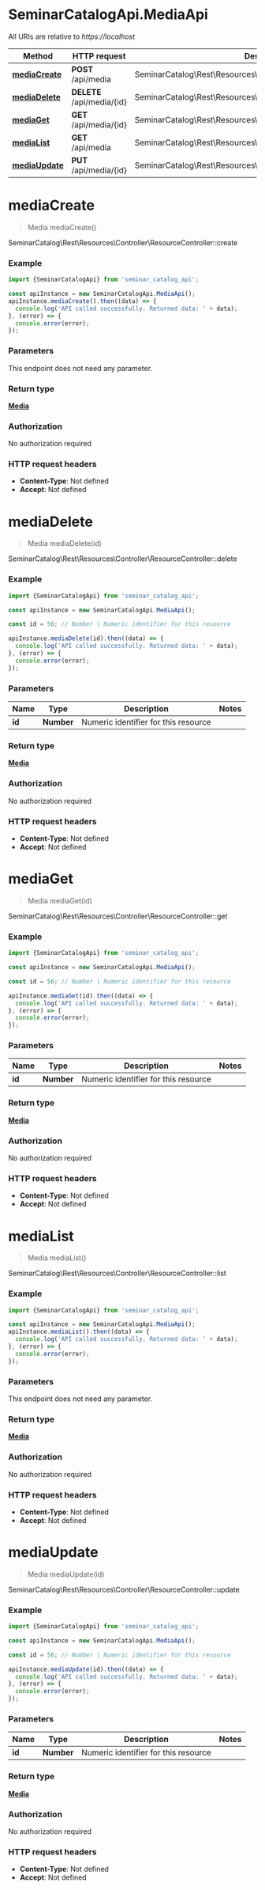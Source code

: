 # SeminarCatalogApi.MediaApi

All URIs are relative to *https://localhost*

Method | HTTP request | Description
------------- | ------------- | -------------
[**mediaCreate**](MediaApi.md#mediaCreate) | **POST** /api/media | SeminarCatalog\\Rest\\Resources\\Controller\\ResourceController::create
[**mediaDelete**](MediaApi.md#mediaDelete) | **DELETE** /api/media/{id} | SeminarCatalog\\Rest\\Resources\\Controller\\ResourceController::delete
[**mediaGet**](MediaApi.md#mediaGet) | **GET** /api/media/{id} | SeminarCatalog\\Rest\\Resources\\Controller\\ResourceController::get
[**mediaList**](MediaApi.md#mediaList) | **GET** /api/media | SeminarCatalog\\Rest\\Resources\\Controller\\ResourceController::list
[**mediaUpdate**](MediaApi.md#mediaUpdate) | **PUT** /api/media/{id} | SeminarCatalog\\Rest\\Resources\\Controller\\ResourceController::update


<a name="mediaCreate"></a>
# **mediaCreate**
> Media mediaCreate()

SeminarCatalog\\Rest\\Resources\\Controller\\ResourceController::create

### Example
```javascript
import {SeminarCatalogApi} from 'seminar_catalog_api';

const apiInstance = new SeminarCatalogApi.MediaApi();
apiInstance.mediaCreate().then((data) => {
  console.log('API called successfully. Returned data: ' + data);
}, (error) => {
  console.error(error);
});

```

### Parameters
This endpoint does not need any parameter.

### Return type

[**Media**](Media.md)

### Authorization

No authorization required

### HTTP request headers

 - **Content-Type**: Not defined
 - **Accept**: Not defined

<a name="mediaDelete"></a>
# **mediaDelete**
> Media mediaDelete(id)

SeminarCatalog\\Rest\\Resources\\Controller\\ResourceController::delete

### Example
```javascript
import {SeminarCatalogApi} from 'seminar_catalog_api';

const apiInstance = new SeminarCatalogApi.MediaApi();

const id = 56; // Number | Numeric identifier for this resource

apiInstance.mediaDelete(id).then((data) => {
  console.log('API called successfully. Returned data: ' + data);
}, (error) => {
  console.error(error);
});

```

### Parameters

Name | Type | Description  | Notes
------------- | ------------- | ------------- | -------------
 **id** | **Number**| Numeric identifier for this resource | 

### Return type

[**Media**](Media.md)

### Authorization

No authorization required

### HTTP request headers

 - **Content-Type**: Not defined
 - **Accept**: Not defined

<a name="mediaGet"></a>
# **mediaGet**
> Media mediaGet(id)

SeminarCatalog\\Rest\\Resources\\Controller\\ResourceController::get

### Example
```javascript
import {SeminarCatalogApi} from 'seminar_catalog_api';

const apiInstance = new SeminarCatalogApi.MediaApi();

const id = 56; // Number | Numeric identifier for this resource

apiInstance.mediaGet(id).then((data) => {
  console.log('API called successfully. Returned data: ' + data);
}, (error) => {
  console.error(error);
});

```

### Parameters

Name | Type | Description  | Notes
------------- | ------------- | ------------- | -------------
 **id** | **Number**| Numeric identifier for this resource | 

### Return type

[**Media**](Media.md)

### Authorization

No authorization required

### HTTP request headers

 - **Content-Type**: Not defined
 - **Accept**: Not defined

<a name="mediaList"></a>
# **mediaList**
> Media mediaList()

SeminarCatalog\\Rest\\Resources\\Controller\\ResourceController::list

### Example
```javascript
import {SeminarCatalogApi} from 'seminar_catalog_api';

const apiInstance = new SeminarCatalogApi.MediaApi();
apiInstance.mediaList().then((data) => {
  console.log('API called successfully. Returned data: ' + data);
}, (error) => {
  console.error(error);
});

```

### Parameters
This endpoint does not need any parameter.

### Return type

[**Media**](Media.md)

### Authorization

No authorization required

### HTTP request headers

 - **Content-Type**: Not defined
 - **Accept**: Not defined

<a name="mediaUpdate"></a>
# **mediaUpdate**
> Media mediaUpdate(id)

SeminarCatalog\\Rest\\Resources\\Controller\\ResourceController::update

### Example
```javascript
import {SeminarCatalogApi} from 'seminar_catalog_api';

const apiInstance = new SeminarCatalogApi.MediaApi();

const id = 56; // Number | Numeric identifier for this resource

apiInstance.mediaUpdate(id).then((data) => {
  console.log('API called successfully. Returned data: ' + data);
}, (error) => {
  console.error(error);
});

```

### Parameters

Name | Type | Description  | Notes
------------- | ------------- | ------------- | -------------
 **id** | **Number**| Numeric identifier for this resource | 

### Return type

[**Media**](Media.md)

### Authorization

No authorization required

### HTTP request headers

 - **Content-Type**: Not defined
 - **Accept**: Not defined

